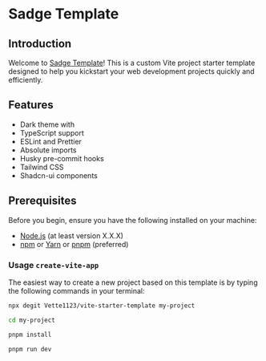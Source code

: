 # Sadge Template

## Introduction

Welcome to [Sadge Template](https://github.com/Vette1123/Next.js-starter-template)! This is a custom Vite project starter template designed to help you kickstart your web development projects quickly and efficiently.

## Features

- Dark theme with
- TypeScript support
- ESLint and Prettier
- Absolute imports
- Husky pre-commit hooks
- Tailwind CSS
- Shadcn-ui components

## Prerequisites

Before you begin, ensure you have the following installed on your machine:

- [Node.js](https://nodejs.org) (at least version X.X.X)
- [npm](https://www.npmjs.com/get-npm) or [Yarn](https://yarnpkg.com/getting-started/install) or [pnpm](https://pnpm.io/installation) (preferred)

### Usage `create-vite-app`

The easiest way to create a new project based on this template is by typing the following commands in your terminal:

```bash
npx degit Vette1123/vite-starter-template my-project

cd my-project

pnpm install

pnpm run dev
```

